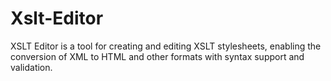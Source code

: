 # Xslt-Editor
XSLT Editor is a tool for creating and editing XSLT stylesheets, enabling the conversion of XML to HTML and other formats with syntax support and validation.
